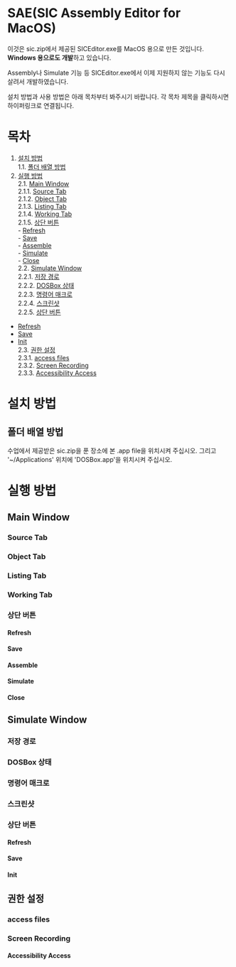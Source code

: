 # SAE(SIC Assembly Editor for MacOS)
이것은 sic.zip에서 제공된 SICEditor.exe를 MacOS 용으로 만든 것입니다.
**Windows 용으로도 개발**하고 있습니다.

Assembly나 Simulate 기능 등 SICEditor.exe에서 이제 지원하지 않는 기능도
다시 살려서 개발하였습니다.

설치 방법과 사용 방법은 아래 목차부터 봐주시기 바랍니다.
각 목차 제목을 클릭하시면 하이퍼링크로 연결됩니다.

# 목차
1. [설치 방법](#1.-설치-방법)
<br>  1.1. [폴더 배열 방법](#1.1.-폴더-배열-방법)
2. [실행 방법](#2.-실행-방법)
<br>  2.1. [Main Window](#2.1.-Main-Window)
<br>    2.1.1. [Source Tab](#2.1.1.-Source-Tab)
<br>    2.1.2. [Object Tab](#2.1.2.-Object-Tab)
<br>    2.1.3. [Listing Tab](#2.1.3.-Listing-Tab)
<br>    2.1.4. [Working Tab](#2.1.4.-Working-Tab)
<br>    2.1.5. [상단 버튼](#2.1.5.-상단-버튼)
<br>      - [Refresh](#Refresh)
<br>      - [Save](#Save)
<br>      - [Assemble](#Assemble)
<br>      - [Simulate](#Simulate)
<br>      - [Close](#Close)
<br>  2.2. [Simulate Window](#2.2.-Simulate-Window)
<br>    2.2.1. [저장 경로](#2.2.1.-저장-경로)
<br>    2.2.2. [DOSBox 상태](#2.2.2.-DOSBox-상태)
<br>    2.2.3. [명령어 매크로](#2.2.3.-명령어-매크로)
<br>    2.2.4. [스크린샷](#2.2.4.-스크린샷)
<br>    2.2.5. [상단 버튼](#2.2.5.-상단-버튼)
- [Refresh](#Refresh)
- [Save](#Save)
- [Init](#Init)
<br>  2.3. [권한 설정](#2.3.-권한-설정)
<br>    2.3.1. [access files](#2.3.1.-access-files)
<br>    2.3.2. [Screen Recording](#2.3.2.-Screen-Recording)
<br>    2.3.3. [Accessibility Access](#2.3.3.-Accessibility-Access)

# 설치 방법

## 폴더 배열 방법
수업에서 제공받은 sic.zip을 푼 장소에 본 .app file을 위치시켜 주십시오.
그리고 '~/Applications' 위치에 'DOSBox.app'을 위치시켜 주십시오.

# 실행 방법

## Main Window


### Source Tab

### Object Tab

### Listing Tab

### Working Tab

### 상단 버튼

#### Refresh

#### Save

#### Assemble

#### Simulate

#### Close

## Simulate Window

### 저장 경로

### DOSBox 상태

### 명령어 매크로

### 스크린샷

### 상단 버튼

#### Refresh

#### Save

#### Init

## 권한 설정

### access files

### Screen Recording

#### Accessibility Access
